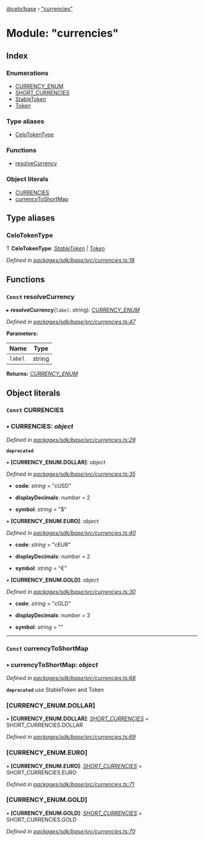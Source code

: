 [@celo/base](../README.md) › ["currencies"](_currencies_.md)

# Module: "currencies"

## Index

### Enumerations

* [CURRENCY_ENUM](../enums/_currencies_.currency_enum.md)
* [SHORT_CURRENCIES](../enums/_currencies_.short_currencies.md)
* [StableToken](../enums/_currencies_.stabletoken.md)
* [Token](../enums/_currencies_.token.md)

### Type aliases

* [CeloTokenType](_currencies_.md#celotokentype)

### Functions

* [resolveCurrency](_currencies_.md#const-resolvecurrency)

### Object literals

* [CURRENCIES](_currencies_.md#const-currencies)
* [currencyToShortMap](_currencies_.md#const-currencytoshortmap)

## Type aliases

###  CeloTokenType

Ƭ **CeloTokenType**: *[StableToken](../enums/_currencies_.stabletoken.md) | [Token](../enums/_currencies_.token.md)*

*Defined in [packages/sdk/base/src/currencies.ts:18](https://github.com/celo-org/celo-monorepo/blob/master/packages/sdk/base/src/currencies.ts#L18)*

## Functions

### `Const` resolveCurrency

▸ **resolveCurrency**(`label`: string): *[CURRENCY_ENUM](../enums/_currencies_.currency_enum.md)*

*Defined in [packages/sdk/base/src/currencies.ts:47](https://github.com/celo-org/celo-monorepo/blob/master/packages/sdk/base/src/currencies.ts#L47)*

**Parameters:**

Name | Type |
------ | ------ |
`label` | string |

**Returns:** *[CURRENCY_ENUM](../enums/_currencies_.currency_enum.md)*

## Object literals

### `Const` CURRENCIES

### ▪ **CURRENCIES**: *object*

*Defined in [packages/sdk/base/src/currencies.ts:29](https://github.com/celo-org/celo-monorepo/blob/master/packages/sdk/base/src/currencies.ts#L29)*

**`deprecated`** 

▪ **[CURRENCY_ENUM.DOLLAR]**: *object*

*Defined in [packages/sdk/base/src/currencies.ts:35](https://github.com/celo-org/celo-monorepo/blob/master/packages/sdk/base/src/currencies.ts#L35)*

* **code**: *string* = "cUSD"

* **displayDecimals**: *number* = 2

* **symbol**: *string* = "$"

▪ **[CURRENCY_ENUM.EURO]**: *object*

*Defined in [packages/sdk/base/src/currencies.ts:40](https://github.com/celo-org/celo-monorepo/blob/master/packages/sdk/base/src/currencies.ts#L40)*

* **code**: *string* = "cEUR"

* **displayDecimals**: *number* = 2

* **symbol**: *string* = "€"

▪ **[CURRENCY_ENUM.GOLD]**: *object*

*Defined in [packages/sdk/base/src/currencies.ts:30](https://github.com/celo-org/celo-monorepo/blob/master/packages/sdk/base/src/currencies.ts#L30)*

* **code**: *string* = "cGLD"

* **displayDecimals**: *number* = 3

* **symbol**: *string* = ""

___

### `Const` currencyToShortMap

### ▪ **currencyToShortMap**: *object*

*Defined in [packages/sdk/base/src/currencies.ts:68](https://github.com/celo-org/celo-monorepo/blob/master/packages/sdk/base/src/currencies.ts#L68)*

**`deprecated`** use StableToken and Token

###  [CURRENCY_ENUM.DOLLAR]

• **[CURRENCY_ENUM.DOLLAR]**: *[SHORT_CURRENCIES](../enums/_currencies_.short_currencies.md)* = SHORT_CURRENCIES.DOLLAR

*Defined in [packages/sdk/base/src/currencies.ts:69](https://github.com/celo-org/celo-monorepo/blob/master/packages/sdk/base/src/currencies.ts#L69)*

###  [CURRENCY_ENUM.EURO]

• **[CURRENCY_ENUM.EURO]**: *[SHORT_CURRENCIES](../enums/_currencies_.short_currencies.md)* = SHORT_CURRENCIES.EURO

*Defined in [packages/sdk/base/src/currencies.ts:71](https://github.com/celo-org/celo-monorepo/blob/master/packages/sdk/base/src/currencies.ts#L71)*

###  [CURRENCY_ENUM.GOLD]

• **[CURRENCY_ENUM.GOLD]**: *[SHORT_CURRENCIES](../enums/_currencies_.short_currencies.md)* = SHORT_CURRENCIES.GOLD

*Defined in [packages/sdk/base/src/currencies.ts:70](https://github.com/celo-org/celo-monorepo/blob/master/packages/sdk/base/src/currencies.ts#L70)*
